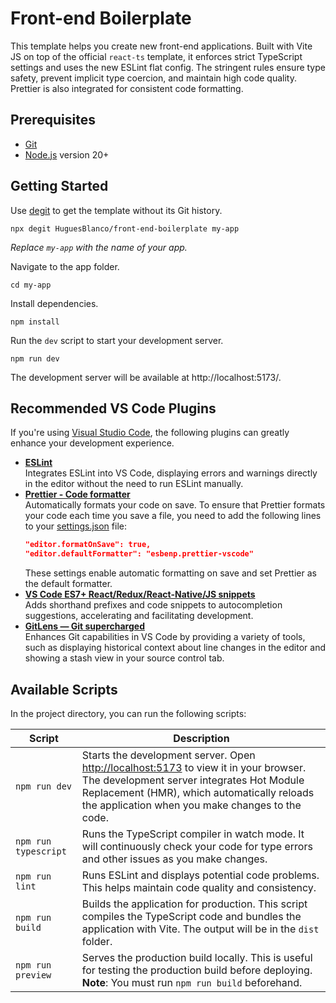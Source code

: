 # Front-end Boilerplate

This template helps you create new front-end applications. Built with Vite JS on top of the official `react-ts` template, it enforces strict TypeScript settings and uses the new ESLint flat config. The stringent rules ensure type safety, prevent implicit type coercion, and maintain high code quality. Prettier is also integrated for consistent code formatting.

## Prerequisites

- [Git](https://git-scm.com/)
- [Node.js](https://nodejs.org/en) version 20+

## Getting Started

Use [degit](https://github.com/Rich-Harris/degit) to get the template without its Git history.

```
npx degit HuguesBlanco/front-end-boilerplate my-app
```

_Replace `my-app` with the name of your app._

Navigate to the app folder.

```
cd my-app
```

Install dependencies.

```
npm install
```

Run the `dev` script to start your development server.

```
npm run dev
```

The development server will be available at http://localhost:5173/.

## Recommended VS Code Plugins

If you're using [Visual Studio Code](https://code.visualstudio.com/), the following plugins can greatly enhance your development experience.

- **[ESLint](https://marketplace.visualstudio.com/items?itemName=dbaeumer.vscode-eslint)**  
  Integrates ESLint into VS Code, displaying errors and warnings directly in the editor without the need to run ESLint manually.
- **[Prettier - Code formatter](https://marketplace.visualstudio.com/items?itemName=esbenp.prettier-vscode)**  
  Automatically formats your code on save. To ensure that Prettier formats your code each time you save a file, you need to add the following lines to your [settings.json](https://code.visualstudio.com/docs/getstarted/settings#_settingsjson) file:
  ```json
  "editor.formatOnSave": true,
  "editor.defaultFormatter": "esbenp.prettier-vscode"
  ```
  These settings enable automatic formatting on save and set Prettier as the default formatter.
- **[VS Code ES7+ React/Redux/React-Native/JS snippets](https://marketplace.visualstudio.com/items?itemName=dsznajder.es7-react-js-snippets)**  
  Adds shorthand prefixes and code snippets to autocompletion suggestions, accelerating and facilitating development.
- **[GitLens — Git supercharged](https://marketplace.visualstudio.com/items?itemName=eamodio.gitlens)**  
  Enhances Git capabilities in VS Code by providing a variety of tools, such as displaying historical context about line changes in the editor and showing a stash view in your source control tab.

## Available Scripts

In the project directory, you can run the following scripts:

| Script               | Description                                                                                                                                                                                                                                                   |
| -------------------- | ------------------------------------------------------------------------------------------------------------------------------------------------------------------------------------------------------------------------------------------------------------- |
| `npm run dev`        | Starts the development server. Open [http://localhost:5173](http://localhost:5173) to view it in your browser. The development server integrates Hot Module Replacement (HMR), which automatically reloads the application when you make changes to the code. |
| `npm run typescript` | Runs the TypeScript compiler in watch mode. It will continuously check your code for type errors and other issues as you make changes.                                                                                                                        |
| `npm run lint`       | Runs ESLint and displays potential code problems. This helps maintain code quality and consistency.                                                                                                                                                           |
| `npm run build`      | Builds the application for production. This script compiles the TypeScript code and bundles the application with Vite. The output will be in the `dist` folder.                                                                                               |
| `npm run preview`    | Serves the production build locally. This is useful for testing the production build before deploying. **Note**: You must run `npm run build` beforehand.                                                                                                     |
